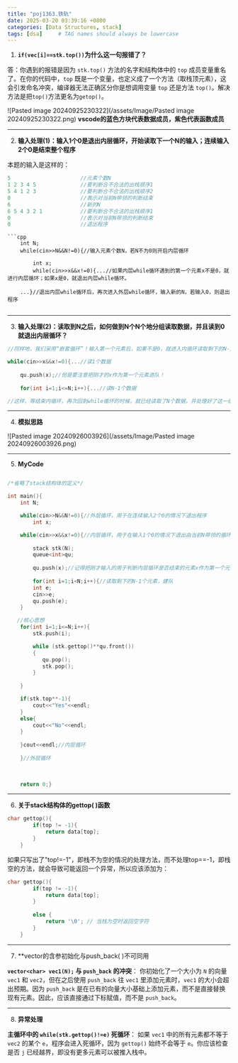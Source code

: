 ```yaml
---
title: "poj1363.铁轨"
date: 2025-03-20 03:39:16 +0800
categories: [Data Structures, stack]
tags: [dsa]     # TAG names should always be lowercase
---
```

1. **`if(vec[i]==stk.top())`为什么这一句报错了？** 

答：你遇到的报错是因为 `stk.top()` 方法的名字和结构体中的 `top` 成员变量重名了。在你的代码中，`top` 既是一个变量，也定义成了一个方法（取栈顶元素），这会引发命名冲突，编译器无法正确区分你是想调用变量 `top` 还是方法 `top()`。解决方法是把`top()`方法更名为`getop()`。

![Pasted image 20240925230322](/assets/Image/Pasted image 20240925230322.png)
**vscode的蓝色方块代表数据成员，紫色代表函数成员** 

---

2. **输入处理(1)：输入1个0是退出内层循环，开始读取下一个N的输入；连续输入2个0是结束整个程序** 

本题的输入是这样的：
```cpp
5                      //元素个数N
1 2 3 4 5              //要判断合不合法的出栈顺序1
5 4 1 2 3              //要判断合不合法的出栈顺序2
0                      //表示对当前N带领的判断结束
6                      //新的N
6 5 4 3 2 1            //要判断合不合法的出栈顺序1
0                      //表示对当前N带领的判断结束
0                      //退出程序
```

```
```cpp
	int N;
    while(cin>>N&&N!=0){//输入元素个数N，若N不为0则开启内层循环
    	
    	int x;
	    while(cin>>x&&x!=0){...//如果内层while循环遇到的第一个元素x不是0，就进行内层循环；如果x是0，就退出内层while循环。

	...}//退出内层while循环后，再次进入外层while循环，输入新的N，若输入0，则退出程序
    
```

---

3. **输入处理(2)：读取到N之后，如何做到N个N个地分组读取数据，并且读到0就退出内层循环？**

```cpp
//同样地，我们采用“嵌套循环”！输入第一个元素后，如果不是0，就进入内循环读取剩下的N-1个元素

while(cin>>x&&x!=0){...//读1个数据
	
	qu.push(x);//但是要注意把刚才的x作为第一个元素进队！
	
	for(int i=1;i<=N;i++){...//读N-1个数据

//这样，等结束内循环，再次回到while循环的时候，就已经读取了N个数据，并处理好了这一组的yes or no判断；然后开始下一组N个数据的处理。

```

---

4. **模拟思路**

![Pasted image 20240926003926](/assets/Image/Pasted image 20240926003926.png)

---
5. **MyCode**

```cpp

/*省略了stack结构体的定义*/

int main(){
    int N;

    while(cin>>N&&N!=0){//外层循环，用于在连续输入2个0的情况下退出程序
    	int x;

    while(cin>>x&&x!=0){//内层循环，用于在输入1个0的情况下退出由当前N带领的循环，读取新的N
		
		stack stk(N);
    	queue<int>qu;
        
        qu.push(x);//记得把刚才输入的用于判断内层循环是否结束的元素x作为第一个元素入队
        
        for(int i=1;i<N;i++){//读取剩下的N-1个元素，建队
        int e;
        cin>>e;
        qu.push(e);
    }

   //核心思想
    for(int i=1;i<=N;i++){
        stk.push(i);

        while (stk.gettop()**qu.front())
        {
           qu.pop();
           stk.pop();
        }
        
    }

    if(stk.top**-1){
        cout<<"Yes"<<endl;
    }
    else{
        cout<<"No"<<endl;
    }
    
    }cout<<endl;//内层循环
    
	}//外层循环
    
    

    return 0;}
```

---
6. **关于stack结构体的gettop( )函数** 

```cpp
char gettop(){
        if(top != -1){
            return data[top];
        } 
    }
```

如果只写出了"top!=-1"，即栈不为空的情况的处理方法，而不处理top\==-1，即栈空的方法，就会导致可能返回一个异常，所以应该添加为：

```cpp
char gettop(){
        if(top != -1){
            return data[top];
        } 
        
        else {
            return '\0'; // 当栈为空时返回空字符
        }
    }
```

---
7. **vector的含参初始化与push_back( )不可同用

**`vector<char> vec1(N);` 与 `push_back` 的冲突**： 你初始化了一个大小为 `N` 的向量 `vec1` 和 `vec2`，但在之后使用 `push_back` 往 `vec1` 里添加元素时，`vec1` 的大小会超出预期。因为 `push_back` 是在已有的向量大小基础上添加元素，而不是直接替换现有元素。因此，应该直接通过下标赋值，而不是 `push_back`。

---
8. **异常处理**

**主循环中的 `while(stk.gettop()!=e)` 死循环**： 如果 `vec1` 中的所有元素都不等于 `vec2` 的某个 `e`，程序会进入死循环，因为 `gettop()` 始终不会等于 `e`。你应该检查是否 `j` 已经越界，即没有更多元素可以被推入栈中。
